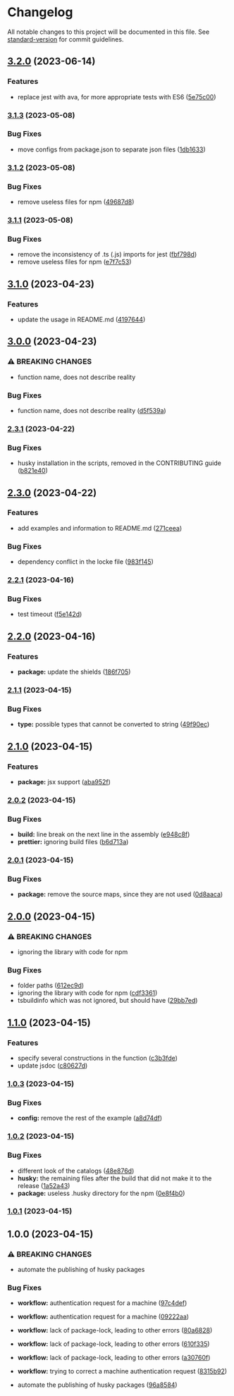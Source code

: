 # Changelog

All notable changes to this project will be documented in this file. See [standard-version](https://github.com/conventional-changelog/standard-version) for commit guidelines.

## [3.2.0](https://github.com/mineejo/multitry/compare/v3.1.3...v3.2.0) (2023-06-14)


### Features

* replace jest with ava, for more appropriate tests with ES6 ([5e75c00](https://github.com/mineejo/multitry/commits/5e75c00f809f48dbc20215a262a8deb2c2a564a9))

### [3.1.3](https://github.com/mineejo/multitry/compare/v3.1.2...v3.1.3) (2023-05-08)


### Bug Fixes

* move configs from package.json to separate json files ([1db1633](https://github.com/mineejo/multitry/commits/1db163313bbf5a88ff3cbe15f64464f47e98c199))

### [3.1.2](https://github.com/mineejo/multitry/compare/v3.1.1...v3.1.2) (2023-05-08)


### Bug Fixes

* remove useless files for npm ([49687d8](https://github.com/mineejo/multitry/commits/49687d8d8991194822f2850f9a6207d4e42759a2))

### [3.1.1](https://github.com/mineejo/multitry/compare/v3.1.0...v3.1.1) (2023-05-08)


### Bug Fixes

* remove the inconsistency of .ts (.js) imports for jest ([fbf798d](https://github.com/mineejo/multitry/commits/fbf798d5f12cc473d5a03f82438e46254aa281be))
* remove useless files for npm ([e7f7c53](https://github.com/mineejo/multitry/commits/e7f7c53749655dd4362e469ae726d3b5e085c3c8))

## [3.1.0](https://github.com/mineejo/multitry/compare/v3.0.0...v3.1.0) (2023-04-23)


### Features

* update the usage in README.md ([4197644](https://github.com/mineejo/multitry/commits/41976442e56ccf8cf53bad56936d71636206f636))

## [3.0.0](https://github.com/mineejo/multitry/compare/v2.3.1...v3.0.0) (2023-04-23)


### ⚠ BREAKING CHANGES

* function name, does not describe reality

### Bug Fixes

* function name, does not describe reality ([d5f539a](https://github.com/mineejo/multitry/commits/d5f539a92c3a5d04cd279adeeb23d815c2ee4217))

### [2.3.1](https://github.com/mineejo/multitry/compare/v2.3.0...v2.3.1) (2023-04-22)


### Bug Fixes

* husky installation in the scripts, removed in the CONTRIBUTING guide ([b821e40](https://github.com/mineejo/multitry/commits/b821e409412d0ac6186d4f24e25212494c30938f))

## [2.3.0](https://github.com/mineejo/multitry/compare/v2.2.1...v2.3.0) (2023-04-22)


### Features

* add examples and information to README.md ([271ceea](https://github.com/mineejo/multitry/commits/271ceeaad4fd3635a31345a10376450305708771))


### Bug Fixes

* dependency conflict in the locke file ([983f145](https://github.com/mineejo/multitry/commits/983f1458dfd6699b2b6b7cbc2a9ce95355d71f9d))

### [2.2.1](https://github.com/mineejo/multitry/compare/v2.2.0...v2.2.1) (2023-04-16)


### Bug Fixes

* test timeout ([f5e142d](https://github.com/mineejo/multitry/commits/f5e142d791ed34ede52a0eab6bc68124f2559c19))

## [2.2.0](https://github.com/mineejo/multitry/compare/v2.1.1...v2.2.0) (2023-04-16)


### Features

* **package:** update the shields ([186f705](https://github.com/mineejo/multitry/commits/186f705a70e8caf5270ebc91f65fc8639651779e))

### [2.1.1](https://github.com/mineejo/multitry/compare/v2.1.0...v2.1.1) (2023-04-15)

### Bug Fixes

* **type:** possible types that cannot be converted to
  string ([49f90ec](https://github.com/mineejo/multitry/commits/49f90ec9001e01cbb79974cbab61a3e58de755bb))

## [2.1.0](https://github.com/mineejo/multitry/compare/v2.0.2...v2.1.0) (2023-04-15)

### Features

* **package:** jsx
  support ([aba952f](https://github.com/mineejo/multitry/commits/aba952f18191f9de6da00e4a3803fb9521bada46))

### [2.0.2](https://github.com/mineejo/multitry/compare/v2.0.1...v2.0.2) (2023-04-15)

### Bug Fixes

* **build:** line break on the next line in the
  assembly ([e948c8f](https://github.com/mineejo/multitry/commits/e948c8fa87c98664d216d7f600d3b4d6cc80efa2))
* **prettier:** ignoring build
  files ([b6d713a](https://github.com/mineejo/multitry/commits/b6d713aeb7b67ba56ea969beb0559e4236a6db8f))

### [2.0.1](https://github.com/mineejo/multitry/compare/v2.0.0...v2.0.1) (2023-04-15)

### Bug Fixes

* **package:** remove the source maps, since they are not
  used ([0d8aaca](https://github.com/mineejo/multitry/commits/0d8aacab57a3bd66a1c76ab8b6f42a9fb3075d75))

## [2.0.0](https://github.com/mineejo/multitry/compare/v1.1.0...v2.0.0) (2023-04-15)

### ⚠ BREAKING CHANGES

* ignoring the library with code for npm

### Bug Fixes

* folder paths ([612ec9d](https://github.com/mineejo/multitry/commits/612ec9da3db003f41d12ed85e6d58118081a00cb))
* ignoring the library with code for
  npm ([cdf3361](https://github.com/mineejo/multitry/commits/cdf336157a3232d068e714e74b41e97df0168cdb))
* tsbuildinfo which was not ignored, but should
  have ([29bb7ed](https://github.com/mineejo/multitry/commits/29bb7ed537676db4709d29e742b22eb2572036c5))

## [1.1.0](https://github.com/mineejo/multitry/compare/v1.0.3...v1.1.0) (2023-04-15)

### Features

- specify several constructions in the
  function ([c3b3fde](https://github.com/mineejo/multitry/commits/c3b3fde454fc22378911c478000003094a6f6aa0))
- update jsdoc ([c80627d](https://github.com/mineejo/multitry/commits/c80627d44843a182c47f2c8e75c17c921464bf9d))

### [1.0.3](https://github.com/mineejo/multitry/compare/v1.0.2...v1.0.3) (2023-04-15)

### Bug Fixes

- **config:** remove the rest of the
  example ([a8d74df](https://github.com/mineejo/multitry/commits/a8d74df9d5bc7be47752eae2b80ea1fd5f76a9c9))

### [1.0.2](https://github.com/mineejo/multitry/compare/v1.0.1...v1.0.2) (2023-04-15)

### Bug Fixes

- different look of the
  catalogs ([48e876d](https://github.com/mineejo/multitry/commits/48e876dcf2a45e3c6c98c679338d32e384168492))
- **husky:** the remaining files after the build that did not make it to the
  release ([1a52a43](https://github.com/mineejo/multitry/commits/1a52a4369f5fa5a5eca79c915e8ba269ef59684d))
- **package:** useless .husky directory for the
  npm ([0e8f4b0](https://github.com/mineejo/multitry/commits/0e8f4b01a6550fe662c0e231cd4dc851514f1732))

### [1.0.1](https://github.com/mineejo/multitry/compare/v1.0.0...v1.0.1) (2023-04-15)

## 1.0.0 (2023-04-15)

### ⚠ BREAKING CHANGES

- automate the publishing of husky packages

### Bug Fixes

- **workflow:** authentication request for a
  machine ([97c4def](https://github.com/mineejo/multitry/commits/97c4def13797678bb16edd56306027f4deaac5e3))
- **workflow:** authentication request for a
  machine ([09222aa](https://github.com/mineejo/multitry/commits/09222aaa663ca95abbe3fb516d5c70f4a0ad31f0))
- **workflow:** lack of package-lock, leading to other
  errors ([80a6828](https://github.com/mineejo/multitry/commits/80a682807a7ce38a21e124d53bd4f97a5975357b))
- **workflow:** lack of package-lock, leading to other
  errors ([610f335](https://github.com/mineejo/multitry/commits/610f335a44f1b50ea8e461f0763d857787d15210))
- **workflow:** lack of package-lock, leading to other
  errors ([a30760f](https://github.com/mineejo/multitry/commits/a30760fbd7b0b18fe98b0883edddd071bd89e5af))
- **workflow:** trying to correct a machine authentication
  request ([8315b92](https://github.com/mineejo/multitry/commits/8315b92cbcf0fe7cf8ecb19ffe0263285bdbd0df))

- automate the publishing of husky
  packages ([96a8584](https://github.com/mineejo/multitry/commits/96a85847356960d17eb89c3e34ecde592ce75e00))
